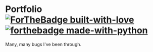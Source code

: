 # Portfolio [![ForTheBadge built-with-love](http://ForTheBadge.com/images/badges/built-with-love.svg)](https://GitHub.com/JoeCare/)[![forthebadge made-with-python](http://ForTheBadge.com/images/badges/made-with-python.svg)](https://www.python.org/)



Many, many bugs I've been through. 
